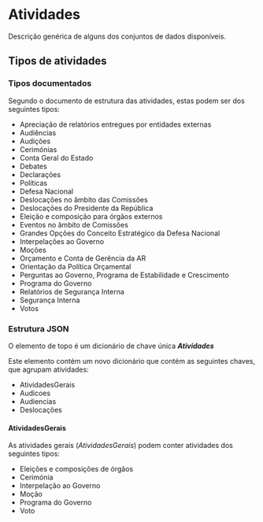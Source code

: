 
# Atividades

Descrição genérica de alguns dos conjuntos de dados disponíveis.

## Tipos de atividades

### Tipos documentados

Segundo o documento de estrutura das atividades, estas podem ser dos seguintes tipos:

- Apreciação de  relatórios entregues por entidades  externas
- Audiências
- Audições
- Cerimónias
- Conta  Geral  do  Estado
- Debates
- Declarações
- Políticas
- Defesa  Nacional
- Deslocações  no  âmbito  das  Comissões
- Deslocações  do  Presidente  da República
- Eleição e composição para órgãos externos
- Eventos no âmbito de Comissões
- Grandes Opções do Conceito Estratégico da  Defesa Nacional
- Interpelações ao Governo
- Moções
- Orçamento e Conta de Gerência  da  AR
- Orientação  da  Política Orçamental
- Perguntas ao Governo, Programa  de  Estabilidade e Crescimento
- Programa do Governo
- Relatórios de Segurança Interna
- Segurança Interna
- Votos

### Estrutura JSON

O elemento de topo é um dicionário de chave única ***Atividades***

Este elemento contém um novo dicionário que contém as seguintes chaves, que agrupam atividades:

- AtividadesGerais
- Audicoes
- Audiencias
- Deslocações

#### AtividadesGerais

As atividades gerais (*AtividadesGerais*) podem conter atividades dos seguintes tipos:

- Eleições e composições de órgãos
- Cerimónia
- Interpelação ao Governo
- Moção
- Programa do Governo
- Voto
